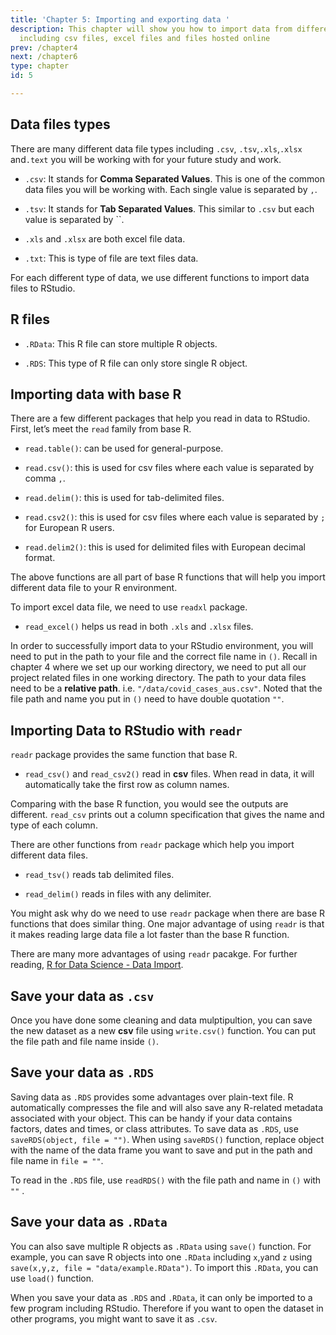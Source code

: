```yaml
---
title: 'Chapter 5: Importing and exporting data '
description: This chapter will show you how to import data from different sources
  including csv files, excel files and files hosted online
prev: /chapter4
next: /chapter6
type: chapter
id: 5

---
```

<exercise id="1" title="Different file types" >

## Data files types

There are many different data file types including `.csv`,
`.tsv`,`.xls`,`.xlsx` and`.text` you will be working with for your
future study and work.

-   `.csv`: It stands for **Comma Separated Values**. This is one of the
    common data files you will be working with. Each single value is
    separated by `,`.

-   `.tsv`: It stands for **Tab Separated Values**. This similar to
    `.csv` but each value is separated by ``.

-   `.xls` and `.xlsx` are both excel file data.

-   `.txt`: This is type of file are text files data.

For each different type of data, we use different functions to import
data files to RStudio.

## R files

-   `.RData`: This R file can store multiple R objects.

-   `.RDS`: This type of R file can only store single R object.

</exercise>

<exercise id="2" title="Importing Data to RStudio" >

## Importing data with base R

There are a few different packages that help you read in data to
RStudio. First, let’s meet the `read` family from base R.

-   `read.table()`: can be used for general-purpose.

-   `read.csv()`: this is used for csv files where each value is
    separated by comma `,`.

-   `read.delim()`: this is used for tab-delimited files.

-   `read.csv2()`: this is used for csv files where each value is
    separated by `;` for European R users.

-   `read.delim2()`: this is used for delimited files with European
    decimal format.

The above functions are all part of base R functions that will help you
import different data file to your R environment.

To import excel data file, we need to use `readxl` package.

-   `read_excel()` helps us read in both `.xls` and `.xlsx` files.

In order to successfully import data to your RStudio environment, you
will need to put in the path to your file and the correct file name in
`()`. Recall in chapter 4 where we set up our working directory, we need
to put all our project related files in one working directory. The path
to your data files need to be a **relative path**.
i.e. `"/data/covid_cases_aus.csv"`. Noted that the file path and name
you put in `()` need to have double quotation `""`.

<codeblock id="05_01">

</codeblock>

</exercise>

<exercise id="3" title="Importing Data with readr package" >

## Importing Data to RStudio with `readr`

`readr` package provides the same function that base R.

-   `read_csv()` and `read_csv2()` read in **csv** files. When read in
    data, it will automatically take the first row as column names.

<codeblock id="05_02">

</codeblock>

<codeblock id="05_03">

</codeblock>

Comparing with the base R function, you would see the outputs are
different. `read_csv` prints out a column specification that gives the
name and type of each column.

There are other functions from `readr` package which help you import
different data files.

-   `read_tsv()` reads tab delimited files.

-   `read_delim()` reads in files with any delimiter.

You might ask why do we need to use `readr` package when there are base
R functions that does similar thing. One major advantage of using
`readr` is that it makes reading large data file a lot faster than the
base R function.

There are many more advantages of using `readr` pacakge. For further
reading, [R for Data Science - Data
Import](https://r4ds.had.co.nz/data-import.html#data-import).

</exercise>

<exercise id="4" title="Exporting Data" >

## Save your data as `.csv`

Once you have done some cleaning and data mulptipultion, you can save
the new dataset as a new **csv** file using `write.csv()` function. You
can put the file path and file name inside `()`.

## Save your data as `.RDS`

Saving data as `.RDS` provides some advantages over plain-text file. R
automatically compresses the file and will also save any R-related
metadata associated with your object. This can be handy if your data
contains factors, dates and times, or class attributes. To save data as
`.RDS`, use `saveRDS(object, file = "")`. When using `saveRDS()`
function, replace object with the name of the data frame you want to
save and put in the path and file name in `file = ""`.

To read in the `.RDS` file, use `readRDS()` with the file path and name
in `()` with `""` .

## Save your data as `.RData`

You can also save multiple R objects as `.RData` using `save()`
function. For example, you can save R objects into one `.RData`
including `x`,`y`and `z` using
`save(x,y,z, file = "data/example.RData")`. To import this `.RData`, you
can use `load()` function.

When you save your data as `.RDS` and `.RData`, it can only be imported
to a few program including RStudio. Therefore if you want to open the
dataset in other programs, you might want to save it as `.csv`.

</exercise>
